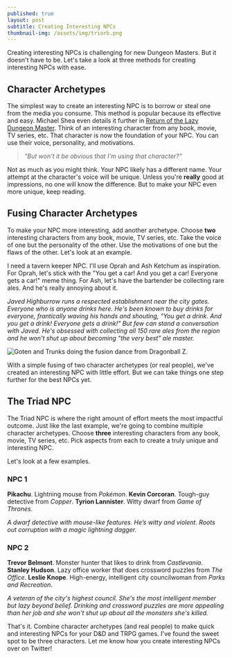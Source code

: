 ```yaml
---
published: true
layout: post
subtitle: Creating Interesting NPCs
thumbnail-img: /assets/img/triorb.png
---
```

Creating interesting NPCs is challenging for new Dungeon Masters. But it doesn't have to be. Let's take a look at three methods for creating interesting NPCs with ease.

## Character Archetypes

The simplest way to create an interesting NPC is to borrow or steal one from the media you consume. This method is popular because its effective and easy. Michael Shea even details it further in [Return of the Lazy Dungeon Master](https://slyflourish.com/returnofthelazydm/). Think of an interesting character from any book, movie, TV series, etc. That character is now the foundation of your NPC. You can use their voice, personality, and motivations.

> _"But won't it be obvious that I'm using that character?"_

Not as much as you might think. Your NPC likely has a different name. Your attempt at the character's voice will be unique. Unless you're **really** good at impressions, no one will know the difference. But to make your NPC even more unique, keep reading.

## Fusing Character Archetypes

To make your NPC more interesting, add another archetype. Choose **two** interesting characters from any book, movie, TV series, etc. Take the voice of one but the personality of the other. Use the motivations of one but the flaws of the other. Let's look at an example.

I need a tavern keeper NPC. I'll use Oprah and Ash Ketchum as inspiration. For Oprah, let's stick with the "You get a car! And you get a car! Everyone gets a car!" meme thing. For Ash, let's have the bartender be collecting rare ales. And he's really annoying about it.

_Javed Highburrow runs a respected establishment near the city gates. Everyone who is anyone drinks here. He's been known to buy drinks for everyone, frantically waving his hands and shouting, "You get a drink. And you get a drink! Everyone gets a drink!" But few can stand a conversation with Javed. He's obsessed with collecting all 150 rare ales from the region and he won't shut up about becoming "the very best" ale master._

![Goten and Trunks doing the fusion dance from Dragonball Z.](https://c.tenor.com/1wJU51jgwSQAAAAC/dbz-dragonball.gif)

With a simple fusing of two character archetypes (or real people), we've created an interesting NPC with little effort. But we can take things one step further for the best NPCs yet.


## The Triad NPC

The Triad NPC is where the right amount of effort meets the most impactful outcome. Just like the last example, we're going to combine multiple character archetypes. Choose **three** interesting characters from any book, movie, TV series, etc. Pick aspects from each to create a truly unique and interesting NPC.

Let's look at a few examples.

### NPC 1

**Pikachu**. Lightning mouse from _Pokémon_.
**Kevin Corcoran**. Tough-guy detective from _Copper_.
**Tyrion Lannister**. Witty dwarf from _Game of Thrones_.

_A dwarf detective with mouse-like features. He’s witty and violent. Roots out corruption with a magic lightning dagger._

### NPC 2

**Trevor Belmont**. Monster hunter that likes to drink from _Castlevania_.
**Stanley Hudson**. Lazy office worker that does crossword puzzles from _The Office_.
**Leslie Knope**. High-energy, intelligent city councilwoman from _Parks and Recreation_.

_A veteran of the city's highest council. She's the most intelligent member but lazy beyond belief. Drinking and crossword puzzles are more appealing than her job and she won't shut up about all the monsters she's killed._

That's it. Combine character archetypes (and real people) to make quick and interesting NPCs for your D&D and TRPG games. I've found the sweet spot to be three characters. Let me know how you create interesting NPCs over on Twitter!



